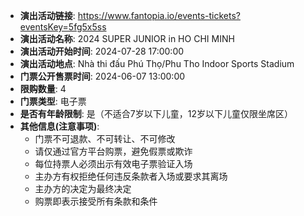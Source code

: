 
- **演出活动链接**: https://www.fantopia.io/events-tickets?eventsKey=5fg5x5ss
- **演出活动名称**: 2024 SUPER JUNIOR <SUPER SHOW SPIN-OFF: Haftime> in HO CHI MINH
- **演出活动开始时间**: 2024-07-28 17:00:00
- **演出活动地点**: Nhà thi đấu Phú Thọ/Phu Tho Indoor Sports Stadium
- **门票公开售票时间**: 2024-06-07 13:00:00
- **限购数量**: 4
- **门票类型**: 电子票
- **是否有年龄限制**: 是（不适合7岁以下儿童，12岁以下儿童仅限坐席区）
- **其他信息(注意事项)**:
  - 门票不可退款、不可转让、不可修改
  - 请仅通过官方平台购票，避免假票或欺诈
  - 每位持票人必须出示有效电子票验证入场
  - 主办方有权拒绝任何违反条款者入场或要求其离场
  - 主办方的决定为最终决定
  - 购票即表示接受所有条款和条件
